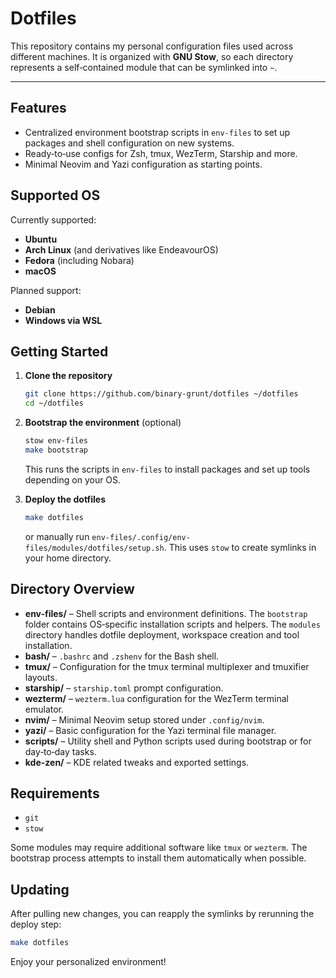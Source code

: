 # Dotfiles

This repository contains my personal configuration files used across different machines. It is organized with **GNU Stow**, so each directory represents a self‑contained module that can be symlinked into `~`.

---

## Features

* Centralized environment bootstrap scripts in `env-files` to set up packages and shell configuration on new systems.
* Ready‑to‑use configs for Zsh, tmux, WezTerm, Starship and more.
* Minimal Neovim and Yazi configuration as starting points.

## Supported OS

Currently supported:

* **Ubuntu**
* **Arch Linux** (and derivatives like EndeavourOS)
* **Fedora** (including Nobara)
* **macOS**

Planned support:

* **Debian**
* **Windows via WSL**

## Getting Started

1. **Clone the repository**

   ```bash
   git clone https://github.com/binary-grunt/dotfiles ~/dotfiles
   cd ~/dotfiles
   ```

2. **Bootstrap the environment** (optional)

   ```bash
   stow env-files
   make bootstrap
   ```

   This runs the scripts in `env-files` to install packages and set up tools depending on your OS.

3. **Deploy the dotfiles**

   ```bash
   make dotfiles
   ```

   or manually run `env-files/.config/env-files/modules/dotfiles/setup.sh`. This uses `stow` to create symlinks in your home directory.

## Directory Overview

* **env-files/** – Shell scripts and environment definitions. The `bootstrap` folder contains OS‑specific installation scripts and helpers. The `modules` directory handles dotfile deployment, workspace creation and tool installation.
* **bash/** – `.bashrc` and `.zshenv` for the Bash shell.
* **tmux/** – Configuration for the tmux terminal multiplexer and tmuxifier layouts.
* **starship/** – `starship.toml` prompt configuration.
* **wezterm/** – `wezterm.lua` configuration for the WezTerm terminal emulator.
* **nvim/** – Minimal Neovim setup stored under `.config/nvim`.
* **yazi/** – Basic configuration for the Yazi terminal file manager.
* **scripts/** – Utility shell and Python scripts used during bootstrap or for day‑to‑day tasks.
* **kde-zen/** – KDE related tweaks and exported settings.

## Requirements

* `git`
* `stow`

Some modules may require additional software like `tmux` or `wezterm`. The bootstrap process attempts to install them automatically when possible.

## Updating

After pulling new changes, you can reapply the symlinks by rerunning the deploy step:

```bash
make dotfiles
```

Enjoy your personalized environment!
